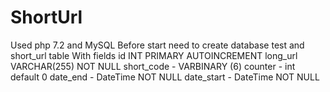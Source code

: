 # ShortUrl
Used php 7.2 and MySQL
Before start need to create database test and short_url table
With fields
id INT PRIMARY AUTOINCREMENT
long_url VARCHAR(255) NOT NULL
short_code - VARBINARY (6) 
counter - int default 0
date_end - DateTime NOT NULL
date_start - DateTime NOT NULL
